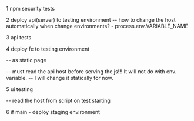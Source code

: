 1 npm security tests


2 deploy api(server) to testing environment
-- how to change the host automatically when change environments?
        - process.env.VARIABLE_NAME

3 api tests

4 deploy fe to testing environment 

  -- as static page

  -- must read the api host before serving the js!!! It will not do with env. variable. 
  -- I will change it statically for now.

5 ui testing

  -- read the host from script on test starting

6 if main - deploy staging environment
